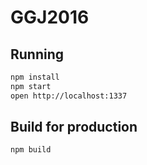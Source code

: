 # GGJ2016

## Running
```bash
npm install
npm start
open http://localhost:1337
```

## Build for production

```bash
npm build
```

